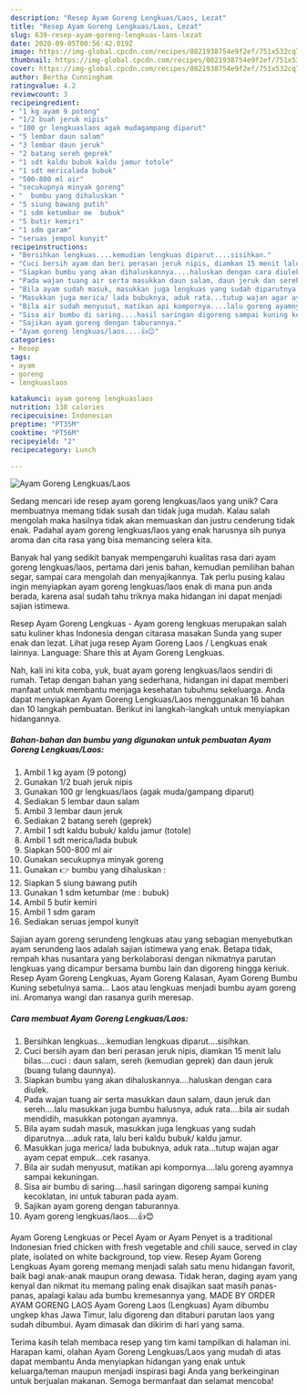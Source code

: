 ```yaml
---
description: "Resep Ayam Goreng Lengkuas/Laos, Lezat"
title: "Resep Ayam Goreng Lengkuas/Laos, Lezat"
slug: 639-resep-ayam-goreng-lengkuas-laos-lezat
date: 2020-09-05T00:56:42.019Z
image: https://img-global.cpcdn.com/recipes/0821938754e9f2ef/751x532cq70/ayam-goreng-lengkuaslaos-foto-resep-utama.jpg
thumbnail: https://img-global.cpcdn.com/recipes/0821938754e9f2ef/751x532cq70/ayam-goreng-lengkuaslaos-foto-resep-utama.jpg
cover: https://img-global.cpcdn.com/recipes/0821938754e9f2ef/751x532cq70/ayam-goreng-lengkuaslaos-foto-resep-utama.jpg
author: Bertha Cunningham
ratingvalue: 4.2
reviewcount: 3
recipeingredient:
- "1 kg ayam 9 potong"
- "1/2 buah jeruk nipis"
- "100 gr lengkuaslaos agak mudagampang diparut"
- "5 lembar daun salam"
- "3 lembar daun jeruk"
- "2 batang sereh geprek"
- "1 sdt kaldu bubuk kaldu jamur totole"
- "1 sdt mericalada bubuk"
- "500-800 ml air"
- "secukupnya minyak goreng"
- "  bumbu yang dihaluskan "
- "5 siung bawang putih"
- "1 sdm ketumbar me  bubuk"
- "5 butir kemiri"
- "1 sdm garam"
- "seruas jempol kunyit"
recipeinstructions:
- "Bersihkan lengkuas....kemudian lengkuas diparut....sisihkan."
- "Cuci bersih ayam dan beri perasan jeruk nipis, diamkan 15 menit lalu bilas....cuci : daun salam, sereh (kemudian geprek) dan daun jeruk (buang tulang daunnya)."
- "Siapkan bumbu yang akan dihaluskannya....haluskan dengan cara diulek."
- "Pada wajan tuang air serta masukkan daun salam, daun jeruk dan sereh....lalu masukkan juga bumbu halusnya, aduk rata....bila air sudah mendidih, masukkan potongan ayamnya."
- "Bila ayam sudah masuk, masukkan juga lengkuas yang sudah diparutnya....aduk rata, lalu beri kaldu bubuk/ kaldu jamur."
- "Masukkan juga merica/ lada bubuknya, aduk rata...tutup wajan agar ayam cepat empuk...cek rasanya."
- "Bila air sudah menyusut, matikan api kompornya....lalu goreng ayamnya sampai kekuningan."
- "Sisa air bumbu di saring....hasil saringan digoreng sampai kuning kecoklatan, ini untuk taburan pada ayam."
- "Sajikan ayam goreng dengan taburannya."
- "Ayam goreng lengkuas/laos....👍😊"
categories:
- Resep
tags:
- ayam
- goreng
- lengkuaslaos

katakunci: ayam goreng lengkuaslaos 
nutrition: 138 calories
recipecuisine: Indonesian
preptime: "PT35M"
cooktime: "PT56M"
recipeyield: "2"
recipecategory: Lunch

---
```



![Ayam Goreng Lengkuas/Laos](https://img-global.cpcdn.com/recipes/0821938754e9f2ef/751x532cq70/ayam-goreng-lengkuaslaos-foto-resep-utama.jpg)

Sedang mencari ide resep ayam goreng lengkuas/laos yang unik? Cara membuatnya memang tidak susah dan tidak juga mudah. Kalau salah mengolah maka hasilnya tidak akan memuaskan dan justru cenderung tidak enak. Padahal ayam goreng lengkuas/laos yang enak harusnya sih punya aroma dan cita rasa yang bisa memancing selera kita.

Banyak hal yang sedikit banyak mempengaruhi kualitas rasa dari ayam goreng lengkuas/laos, pertama dari jenis bahan, kemudian pemilihan bahan segar, sampai cara mengolah dan menyajikannya. Tak perlu pusing kalau ingin menyiapkan ayam goreng lengkuas/laos enak di mana pun anda berada, karena asal sudah tahu triknya maka hidangan ini dapat menjadi sajian istimewa.

Resep Ayam Goreng Lengkuas - Ayam goreng lengkuas merupakan salah satu kuliner khas Indonesia dengan citarasa masakan Sunda yang super enak dan lezat. Lihat juga resep Ayam Goreng Laos / Lengkuas enak lainnya. Language: Share this at Ayam Goreng Lengkuas.


Nah, kali ini kita coba, yuk, buat ayam goreng lengkuas/laos sendiri di rumah. Tetap dengan bahan yang sederhana, hidangan ini dapat memberi manfaat untuk membantu menjaga kesehatan tubuhmu sekeluarga. Anda dapat menyiapkan Ayam Goreng Lengkuas/Laos menggunakan 16 bahan dan 10 langkah pembuatan. Berikut ini langkah-langkah untuk menyiapkan hidangannya.

<!--inarticleads1-->

##### Bahan-bahan dan bumbu yang digunakan untuk pembuatan Ayam Goreng Lengkuas/Laos:

1. Ambil 1 kg ayam (9 potong)
1. Gunakan 1/2 buah jeruk nipis
1. Gunakan 100 gr lengkuas/laos (agak muda/gampang diparut)
1. Sediakan 5 lembar daun salam
1. Ambil 3 lembar daun jeruk
1. Sediakan 2 batang sereh (geprek)
1. Ambil 1 sdt kaldu bubuk/ kaldu jamur (totole)
1. Ambil 1 sdt merica/lada bubuk
1. Siapkan 500-800 ml air
1. Gunakan secukupnya minyak goreng
1. Gunakan  👉 bumbu yang dihaluskan :
1. Siapkan 5 siung bawang putih
1. Gunakan 1 sdm ketumbar (me : bubuk)
1. Ambil 5 butir kemiri
1. Ambil 1 sdm garam
1. Sediakan seruas jempol kunyit


Sajian ayam goreng serundeng lengkuas atau yang sebagian menyebutkan ayam serundeng laos adalah sajian istimewa yang enak. Betapa tidak, rempah khas nusantara yang berkolaborasi dengan nikmatnya parutan lengkuas yang dicampur bersama bumbu lain dan digoreng hingga keriuk. Resep Ayam Goreng Lengkuas, Ayam Goreng Kalasan, Ayam Goreng Bumbu Kuning sebetulnya sama… Laos atau lengkuas menjadi bumbu ayam goreng ini. Aromanya wangi dan rasanya gurih meresap. 

<!--inarticleads2-->

##### Cara membuat Ayam Goreng Lengkuas/Laos:

1. Bersihkan lengkuas....kemudian lengkuas diparut....sisihkan.
1. Cuci bersih ayam dan beri perasan jeruk nipis, diamkan 15 menit lalu bilas....cuci : daun salam, sereh (kemudian geprek) dan daun jeruk (buang tulang daunnya).
1. Siapkan bumbu yang akan dihaluskannya....haluskan dengan cara diulek.
1. Pada wajan tuang air serta masukkan daun salam, daun jeruk dan sereh....lalu masukkan juga bumbu halusnya, aduk rata....bila air sudah mendidih, masukkan potongan ayamnya.
1. Bila ayam sudah masuk, masukkan juga lengkuas yang sudah diparutnya....aduk rata, lalu beri kaldu bubuk/ kaldu jamur.
1. Masukkan juga merica/ lada bubuknya, aduk rata...tutup wajan agar ayam cepat empuk...cek rasanya.
1. Bila air sudah menyusut, matikan api kompornya....lalu goreng ayamnya sampai kekuningan.
1. Sisa air bumbu di saring....hasil saringan digoreng sampai kuning kecoklatan, ini untuk taburan pada ayam.
1. Sajikan ayam goreng dengan taburannya.
1. Ayam goreng lengkuas/laos....👍😊


Ayam Goreng Lengkuas or Pecel Ayam or Ayam Penyet is a traditional Indonesian fried chicken with fresh vegetable and chili sauce, served in clay plate, isolated on white background, top view. Resep Ayam Goreng Lengkuas Ayam goreng memang menjadi salah satu menu hidangan favorit, baik bagi anak-anak maupun orang dewasa. Tidak heran, daging ayam yang kenyal dan nikmat itu memang paling enak disajikan saat masih panas-panas, apalagi kalau ada bumbu kremesannya yang. MADE BY ORDER AYAM GORENG LAOS Ayam Goreng Laos (Lengkuas) Ayam dibumbu ungkep khas Jawa Timur, lalu digoreng dan ditaburi parutan laos yang sudah dibumbui. Ayam dimasak dan dikirim di hari yang sama. 

Terima kasih telah membaca resep yang tim kami tampilkan di halaman ini. Harapan kami, olahan Ayam Goreng Lengkuas/Laos yang mudah di atas dapat membantu Anda menyiapkan hidangan yang enak untuk keluarga/teman maupun menjadi inspirasi bagi Anda yang berkeinginan untuk berjualan makanan. Semoga bermanfaat dan selamat mencoba!
